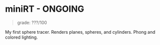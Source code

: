 # miniRT - ONGOING

> grade: ???/100

My first sphere tracer. Renders planes, spheres, and cylinders. Phong and colored lighting.
